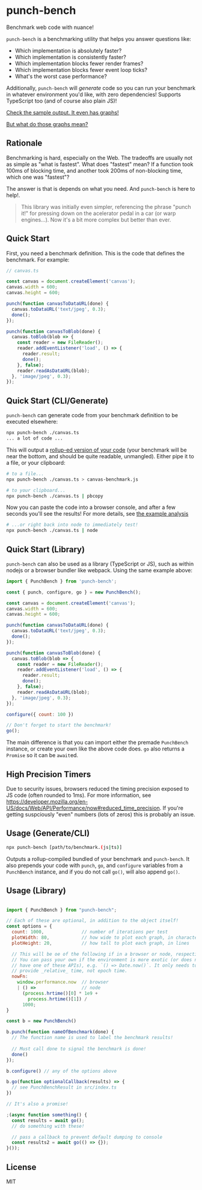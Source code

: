 punch-bench
===========

Benchmark web code with nuance!

`punch-bench` is a benchmarking utility that helps you answer questions like:

- Which implementation is absolutely faster?
- Which implementation is consistently faster?
- Which implementation blocks fewer render frames?
- Which implementation blocks fewer event loop ticks?
- What's the worst case performance?

Additionally, `punch-bench` will _generate_ code so you can run your benchmark in whatever environment you'd like, with zero dependencies! Supports TypeScript too (and of course also plain JS)!

[Check the sample output. It even has graphs!](./docs/example-output-chrome.txt)

[But what do those graphs mean?](./docs/analysis.md)

Rationale
---------

Benchmarking is hard, especially on the Web. The tradeoffs are usually not as simple as "what is fastest". What does "fastest" mean? If a function took 100ms of blocking time, and another took 200ms of non-blocking time, which one was "fastest"?

The answer is that is depends on what you need. And `punch-bench` is here to help!.

> This library was initially even simpler, referencing the phrase "punch it!" for pressing down on the acelerator pedal in a car (or warp engines...). Now it's a bit more complex but better than ever.

Quick Start
-----------

First, you need a benchmark definition. This is the code that defines the benchmark. For example:

```js
// canvas.ts

const canvas = document.createElement('canvas');
canvas.width = 600;
canvas.height = 600;

punch(function canvasToDataURL(done) {
  canvas.toDataURL('text/jpeg', 0.3);
  done();
});

punch(function canvasToBlob(done) {
  canvas.toBlob(blob => {
    const reader = new FileReader();
    reader.addEventListener('load', () => {
      reader.result;
      done();
    }, false);
    reader.readAsDataURL(blob);
  }, 'image/jpeg', 0.3);
});
```

Quick Start (CLI/Generate)
----------------------

`punch-bench` can generate code from your benchmark definition to be executed elsewhere:

```sh
npx punch-bench ./canvas.ts
... a lot of code ...
```

This will output a [rollup-ed version of your code](https://rollupjs.org) (your benchmark will be near the bottom, and should be quite readable, unmangled). Either pipe it to a file, or your clipboard:

```sh
# to a file...
npx punch-bench ./canvas.ts > canvas-benchmark.js
```

```sh
# to your clipboard...
npx punch-bench ./canvas.ts | pbcopy
```

Now you can paste the code into a browser console, and after a few seconds you'll see the results! For more details, see [the example analysis](./docs/analysis.md)

```sh
# ...or right back into node to immediately test!
npx punch-bench ./canvas.ts | node
```

Quick Start (Library)
-----------

`punch-bench` can also be used as a library (TypeScript or JS), such as within nodejs or a browser bundler like webpack. Using the same example above:

```js
import { PunchBench } from 'punch-bench';

const { punch, configure, go } = new PunchBench();

const canvas = document.createElement('canvas');
canvas.width = 600;
canvas.height = 600;

punch(function canvasToDataURL(done) {
  canvas.toDataURL('text/jpeg', 0.3);
  done();
});

punch(function canvasToBlob(done) {
  canvas.toBlob(blob => {
    const reader = new FileReader();
    reader.addEventListener('load', () => {
      reader.result;
      done();
    }, false);
    reader.readAsDataURL(blob);
  }, 'image/jpeg', 0.3);
});

configure({ count: 100 })

// Don't forget to start the benchmark!
go();
```

The main difference is that you can import either the premade `PunchBench` instance, or create your own like the above code does. `go` also returns a `Promise` so it can be `await`ed.


High Precision Timers
---------------------

Due to security issues, browsers reduced the timing precision exposed to JS code (often rounded to 1ms). For more information, see https://developer.mozilla.org/en-US/docs/Web/API/Performance/now#reduced_time_precision. If you're getting suspciously "even" numbers (lots of zeros) this is probably an issue.


Usage (Generate/CLI)
------------

```sh
npx punch-bench [path/to/benchmark.(js|ts)]
```

Outputs a rollup-compiled bundled of your benchmark and `punch-bench`. It also prepends your code with `punch`, `go`, and `configure` variables from a `PunchBench` instance, and if you do not call `go()`, will also append `go()`.

Usage (Library)
---------------

```js

import { PunchBench } from "punch-bench";

// Each of these are optional, in addition to the object itself!
const options = {
  count: 1000,              // number of iterations per test
  plotWidth: 80,            // how wide to plot each graph, in characters
  plotHeight: 20,           // how tall to plot each graph, in lines

  // This will be oe of the following if in a browser or node, respectively.
  // You can pass your own if the environment is more exotic (or does not
  // have one of these APIs), e.g. `() => Date.now()`. It only needs to
  // provide _relative_ time, not epoch time.
  nowFn:
    window.performance.now  // browser
    | () =>                 // node
      (process.hrtime()[0] * 1e9 +
        process.hrtime()[1]) /
      1000; 
}

const b = new PunchBench()

b.punch(function nameOfBenchmark(done) {
  // The function name is used to label the benchmark results!
  
  // Must call done to signal the benchmark is done!
  done()
});

b.configure() // any of the options above

b.go(function optionalCallback(results) => {
  // see PunchBenchResult in src/index.ts
})

// It's also a promise!

;(async function something() {
  const results = await go();
  // do something with these!

  // pass a callback to prevent default dumping to console
  const results2 = await go(() => {});
}());

```



License
-------

MIT

